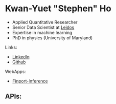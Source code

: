 # Kwan-Yuet "Stephen" Ho

- Applied Quantitative Researcher
- Senior Data Scientist at [Leidos](https://www.leidos.com/)
- Expertise in machine learning
- PhD in physics (University of Maryland)

Links:
- [LinkedIn](https://www.linkedin.com/in/kwan-yuet-ho-19882530/)
- [Github](https://github.com/stephenhky)

WebApps:
- [Finport-Inference](https://share.streamlit.io/stephenhky/finport-inference-streamlit/main.py)

APIs:
- 